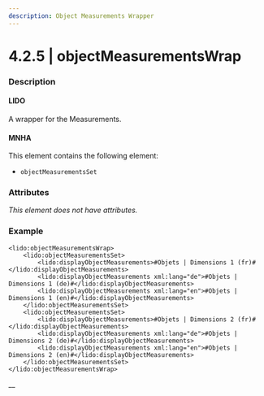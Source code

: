 ```yaml
---
description: Object Measurements Wrapper
---
```


# 4.2.5 \| objectMeasurementsWrap

### Description

#### LIDO

A wrapper for the Measurements.

#### MNHA

This element contains the following element:

* `objectMeasurementsSet`

### Attributes

_This element does not have attributes._

### **Example**

```markup
<lido:objectMeasurementsWrap>
    <lido:objectMeasurementsSet>
        <lido:displayObjectMeasurements>#Objets | Dimensions 1 (fr)#</lido:displayObjectMeasurements>
        <lido:displayObjectMeasurements xml:lang="de">#Objets | Dimensions 1 (de)#</lido:displayObjectMeasurements>
        <lido:displayObjectMeasurements xml:lang="en">#Objets | Dimensions 1 (en)#</lido:displayObjectMeasurements>
    </lido:objectMeasurementsSet>
    <lido:objectMeasurementsSet>
        <lido:displayObjectMeasurements>#Objets | Dimensions 2 (fr)#</lido:displayObjectMeasurements>
        <lido:displayObjectMeasurements xml:lang="de">#Objets | Dimensions 2 (de)#</lido:displayObjectMeasurements>
        <lido:displayObjectMeasurements xml:lang="en">#Objets | Dimensions 2 (en)#</lido:displayObjectMeasurements>
    </lido:objectMeasurementsSet>
</lido:objectMeasurementsWrap>
```

\_\_

